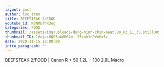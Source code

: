 ```yaml
---
layout: post
author: loc_tran
title: BEEFSTEAK 2/FOOD
youtube_id: K5NMEThR3og
categories: FOOD
thumbnail: /assets/img/uploads/dung-hinh-chin-meat.00_03_11_35.still005.jpg
thumbnail_ID: 18ajac6Q03uA6HE4m--Z3znk1nDVo0x3v
date: 2020-11-15 12:00:00
intro_paragraph: ""
---
```

BEEFSTEAK 2/FOOD | Canon R + 50 1.2L + 100 2.8L Macro
